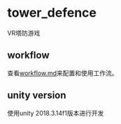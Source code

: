 # tower_defence

VR塔防游戏

## workflow

查看[workflow.md](./workflow.md)来配置和使用工作流。

## unity version

使用unity 2018.3.14f1版本进行开发



